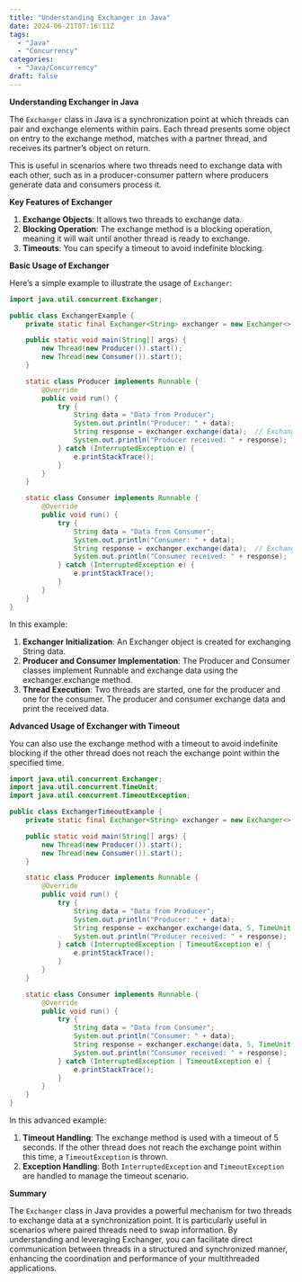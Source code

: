 ```yaml
---
title: "Understanding Exchanger in Java"
date: 2024-06-21T07:16:11Z
tags:
  - "Java"
  - "Concurrency"
categories:
  - "Java/Concurrency"
draft: false
---
```


**Understanding Exchanger in Java**

The `Exchanger` class in Java is a synchronization point at which threads can pair and exchange elements within pairs. Each thread presents some object on entry to the exchange method, matches with a partner thread, and receives its partner’s object on return.

This is useful in scenarios where two threads need to exchange data with each other, such as in a producer-consumer pattern where producers generate data and consumers process it.

**Key Features of Exchanger**

1. **Exchange Objects**: It allows two threads to exchange data.
2. **Blocking Operation**: The exchange method is a blocking operation, meaning it will wait until another thread is ready to exchange.
3. **Timeouts**: You can specify a timeout to avoid indefinite blocking.

**Basic Usage of Exchanger**

Here’s a simple example to illustrate the usage of `Exchanger`:

```java
import java.util.concurrent.Exchanger;

public class ExchangerExample {
    private static final Exchanger<String> exchanger = new Exchanger<>();

    public static void main(String[] args) {
        new Thread(new Producer()).start();
        new Thread(new Consumer()).start();
    }

    static class Producer implements Runnable {
        @Override
        public void run() {
            try {
                String data = "Data from Producer";
                System.out.println("Producer: " + data);
                String response = exchanger.exchange(data);  // Exchange data with consumer
                System.out.println("Producer received: " + response);
            } catch (InterruptedException e) {
                e.printStackTrace();
            }
        }
    }

    static class Consumer implements Runnable {
        @Override
        public void run() {
            try {
                String data = "Data from Consumer";
                System.out.println("Consumer: " + data);
                String response = exchanger.exchange(data);  // Exchange data with producer
                System.out.println("Consumer received: " + response);
            } catch (InterruptedException e) {
                e.printStackTrace();
            }
        }
    }
}
```

In this example:

1. **Exchanger Initialization**: An Exchanger object is created for exchanging String data.
2. **Producer and Consumer Implementation**: The Producer and Consumer classes implement Runnable and exchange data using the exchanger.exchange method.
3. **Thread Execution**: Two threads are started, one for the producer and one for the consumer. The producer and consumer exchange data and print the received data.


**Advanced Usage of Exchanger with Timeout**

You can also use the exchange method with a timeout to avoid indefinite blocking if the other thread does not reach the exchange point within the specified time.

```java
import java.util.concurrent.Exchanger;
import java.util.concurrent.TimeUnit;
import java.util.concurrent.TimeoutException;

public class ExchangerTimeoutExample {
    private static final Exchanger<String> exchanger = new Exchanger<>();

    public static void main(String[] args) {
        new Thread(new Producer()).start();
        new Thread(new Consumer()).start();
    }

    static class Producer implements Runnable {
        @Override
        public void run() {
            try {
                String data = "Data from Producer";
                System.out.println("Producer: " + data);
                String response = exchanger.exchange(data, 5, TimeUnit.SECONDS);  // Exchange data with timeout
                System.out.println("Producer received: " + response);
            } catch (InterruptedException | TimeoutException e) {
                e.printStackTrace();
            }
        }
    }

    static class Consumer implements Runnable {
        @Override
        public void run() {
            try {
                String data = "Data from Consumer";
                System.out.println("Consumer: " + data);
                String response = exchanger.exchange(data, 5, TimeUnit.SECONDS);  // Exchange data with timeout
                System.out.println("Consumer received: " + response);
            } catch (InterruptedException | TimeoutException e) {
                e.printStackTrace();
            }
        }
    }
}
```

In this advanced example:

1. **Timeout Handling**: The exchange method is used with a timeout of 5 seconds. If the other thread does not reach the exchange point within this time, a `TimeoutException` is thrown.
2. **Exception Handling**: Both `InterruptedException` and `TimeoutException` are handled to manage the timeout scenario.

**Summary**

The `Exchanger` class in Java provides a powerful mechanism for two threads to exchange data at a synchronization point. It is particularly useful in scenarios where paired threads need to swap information. By understanding and leveraging Exchanger, you can facilitate direct communication between threads in a structured and synchronized manner, enhancing the coordination and performance of your multithreaded applications.


